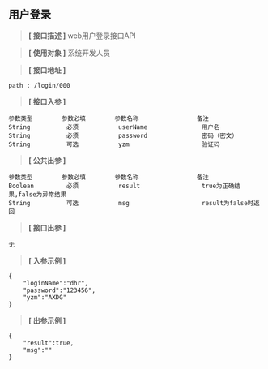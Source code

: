 用户登录
---
> **[ 接口描述 ]** web用户登录接口API

> **[ 使用对象 ]** 系统开发人员

> **[ 接口地址 ]** 

    path : /login/000
    
> **[ 接口入参 ]** 

    
    参数类型        参数必填        参数名称                备注
    String          必须           userName               用户名
    String          必须           password               密码（密文）
    String          可选           yzm                    验证码
    
> **[ 公共出参 ]** 
     
    参数类型        参数必填        参数名称                备注
    Boolean         必须           result                 true为正确结果,false为异常结果
    String          可选           msg                    result为false时返回
 
> **[ 接口出参 ]** 

    无
    
> **[ 入参示例 ]** 

    {
        "loginName":"dhr",
        "password":"123456",
        "yzm":"AXDG"
    }

> **[ 出参示例 ]** 
    
    {
        "result":true,
        "msg":""
    }